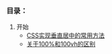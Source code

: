 ### 目录：
1. 开始
    * [CSS实现垂直居中的常用方法](./css/CSS实现垂直居中的常用方法.md)
    * [关于100%和100vh的区别](./css/关于100%和100vh的区别.md)
    <!-- * [移动端响应式布局](./vue/vant-ui的学习.md)
    <img src="./css/关于100%和100vh的区别.md"> -->